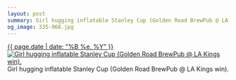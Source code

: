 ```yaml
---
layout: post
summary: Girl hugging inflatable Stanley Cup (Golden Road BrewPub @ LA Kings win).
og_image: 335-968.jpg
---
```


<p>
  <time><a href="/335">{{ page.date | date: "%B %e, %Y" }}</a></time>
  <a href="/335"><img src="{{ site.assets_url }}/335-484.jpg" srcset="{{ site.assets_url }}/335-968.jpg 968w, {{ site.assets_url }}/335-726.jpg 726w, {{ site.assets_url }}/335-484.jpg 484w, {{ site.assets_url }}/335-242.jpg 242w" sizes="(min-width: 700px) 50vw, calc(100vw - 2rem)" alt="Girl hugging inflatable Stanley Cup (Golden Road BrewPub @ LA Kings win)." /></a>
  <span>Girl hugging inflatable Stanley Cup (Golden Road BrewPub @ LA Kings win).</span>
</p>
